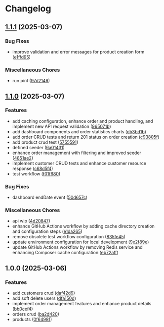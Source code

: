 # Changelog

## [1.1.1](https://github.com/Cjleto/orders/compare/v1.1.0...v1.1.1) (2025-03-07)


### Bug Fixes

* improve validation and error messages for product creation form ([e1ffd95](https://github.com/Cjleto/orders/commit/e1ffd95cea3229bbc6ff0b54b759c04d406622d5))


### Miscellaneous Chores

* run pint ([97d2146](https://github.com/Cjleto/orders/commit/97d2146fd53314653226b7d5bdec1b1b3d1e715d))

## [1.1.0](https://github.com/Cjleto/orders/compare/v1.0.0...v1.1.0) (2025-03-07)


### Features

* add caching configuration, enhance order and product handling, and implement new API request validation ([965071b](https://github.com/Cjleto/orders/commit/965071be0ea3163b9e883e0f28c6990d2012e275))
* add dashboard components and order statistics charts ([db3bd1b](https://github.com/Cjleto/orders/commit/db3bd1be9dc1dc04310c436b611f7ed1ddc896ba))
* add order CRUD tests and return 201 status on order creation ([c93805f](https://github.com/Cjleto/orders/commit/c93805f147ef5cbb816a5508ac8d85dd58898824))
* add product crud test ([5755591](https://github.com/Cjleto/orders/commit/5755591b21b60441d57f47fdaba0ac47a76ea514))
* defined seeder ([6a01431](https://github.com/Cjleto/orders/commit/6a0143117c09044874af695d6abeec414c80b70d))
* enhance order management with filtering and improved seeder ([4851ae2](https://github.com/Cjleto/orders/commit/4851ae2655ded714b7eae8945f3ef975af3efe45))
* implement customer CRUD tests and enhance customer resource response ([c68d5f4](https://github.com/Cjleto/orders/commit/c68d5f4e9d4fda63c7f7c1e0f6974ac5582cbfe6))
* test workflow ([f01f680](https://github.com/Cjleto/orders/commit/f01f680e66e09a6ee02a736e15a20109188c0d08))


### Bug Fixes

* dashboard endDate event ([50d657c](https://github.com/Cjleto/orders/commit/50d657c1c5de9e829b0c4d82e8cc94fae1c824f7))


### Miscellaneous Chores

* api wip ([4d20847](https://github.com/Cjleto/orders/commit/4d20847b4b3bb40414712ed46da8869dc0701570))
* enhance GitHub Actions workflow by adding cache directory creation and configuration steps ([e1da265](https://github.com/Cjleto/orders/commit/e1da265111d920fd4e0e1db24cbb9bc93713a7db))
* remove obsolete test workflow configuration ([835fe45](https://github.com/Cjleto/orders/commit/835fe45aa57ae41764594b2c59f60c723d74f34e))
* update environment configuration for local development ([9e2f89e](https://github.com/Cjleto/orders/commit/9e2f89e1bcf507cd63e2eb1e8d527c653b4a62ae))
* update GitHub Actions workflow by removing Redis service and enhancing Composer cache configuration ([eb72aff](https://github.com/Cjleto/orders/commit/eb72aff5fb4cb89574aceb9d4ed7d9f41e83691d))

## 1.0.0 (2025-03-06)


### Features

* add customers crud ([daf42d9](https://github.com/Cjleto/orders/commit/daf42d92eb7e21143184dccab23104a91cf6c816))
* add soft delete users ([dfa150d](https://github.com/Cjleto/orders/commit/dfa150d916b795636e397508bdf71f5467cc7dc4))
* implement order management features and enhance product details ([bb0cef4](https://github.com/Cjleto/orders/commit/bb0cef47ff56ee7aba510f1fb071dd00e46ba78b))
* orders crud ([ba2d420](https://github.com/Cjleto/orders/commit/ba2d420a72e282f14d461e1d7802447d3b089ff2))
* products ([0f64981](https://github.com/Cjleto/orders/commit/0f649819a52f22359a29c7b75db31c7fffd8ea49))
